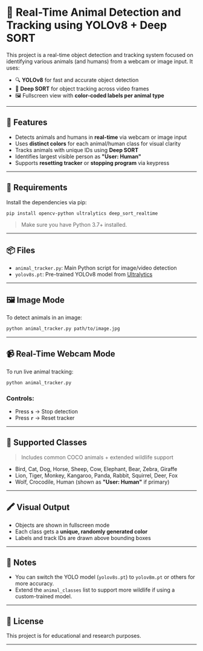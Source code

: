 # 🐾 Real-Time Animal Detection and Tracking using YOLOv8 + Deep SORT

This project is a real-time object detection and tracking system focused on identifying various animals (and humans) from a webcam or image input. It uses:

- 🔍 **YOLOv8** for fast and accurate object detection  
- 🎯 **Deep SORT** for object tracking across video frames  
- 🖼️ Fullscreen view with **color-coded labels per animal type**

---

## 🚀 Features

- Detects animals and humans in **real-time** via webcam or image input
- Uses **distinct colors** for each animal/human class for visual clarity
- Tracks animals with unique IDs using **Deep SORT**
- Identifies largest visible person as **"User: Human"**
- Supports **resetting tracker** or **stopping program** via keypress

---

## 🐍 Requirements

Install the dependencies via pip:

```bash
pip install opencv-python ultralytics deep_sort_realtime
```

> Make sure you have Python 3.7+ installed.

---

## 📦 Files

- `animal_tracker.py`: Main Python script for image/video detection
- `yolov8s.pt`: Pre-trained YOLOv8 model from [Ultralytics](https://github.com/ultralytics/ultralytics)

---

## 🖼️ Image Mode

To detect animals in an image:

```bash
python animal_tracker.py path/to/image.jpg
```

---

## 📹 Real-Time Webcam Mode

To run live animal tracking:

```bash
python animal_tracker.py
```

### Controls:
- Press **`s`** → Stop detection
- Press **`r`** → Reset tracker

---

## 🧠 Supported Classes

> Includes common COCO animals + extended wildlife support

- Bird, Cat, Dog, Horse, Sheep, Cow, Elephant, Bear, Zebra, Giraffe  
- Lion, Tiger, Monkey, Kangaroo, Panda, Rabbit, Squirrel, Deer, Fox  
- Wolf, Crocodile, Human (shown as **"User: Human"** if primary)

---

## 🖍️ Visual Output

- Objects are shown in fullscreen mode
- Each class gets a **unique, randomly generated color**
- Labels and track IDs are drawn above bounding boxes

---


## 📌 Notes

- You can switch the YOLO model (`yolov8s.pt`) to `yolov8m.pt` or others for more accuracy.
- Extend the `animal_classes` list to support more wildlife if using a custom-trained model.

---

## 📄 License

This project is for educational and research purposes.

---
```
